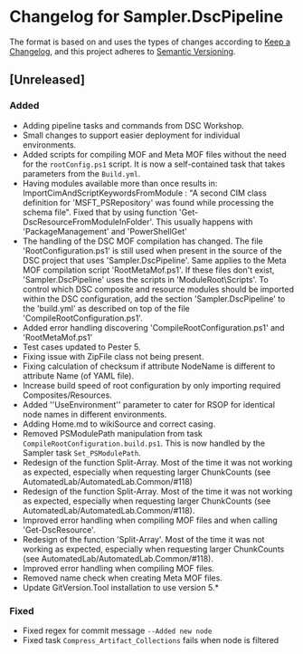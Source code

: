 # Changelog for Sampler.DscPipeline

The format is based on and uses the types of changes according to [Keep a Changelog](https://keepachangelog.com/en/1.0.0/),
and this project adheres to [Semantic Versioning](https://semver.org/spec/v2.0.0.html).

## [Unreleased]

### Added

- Adding pipeline tasks and commands from DSC Workshop.
- Small changes to support easier deployment for individual environments.
- Added scripts for compiling MOF and Meta MOF files without the need for the `rootConfig.ps1` script. It is now a self-contained task that takes parameters from the `Build.yml`.
- Having modules available more than once results in: ImportCimAndScriptKeywordsFromModule : "A second CIM class definition
  for 'MSFT_PSRepository' was found while processing the schema file". Fixed that by using function 'Get-DscResourceFromModuleInFolder'.
  This usually happens with 'PackageManagement' and 'PowerShellGet'
- The handling of the DSC MOF compilation has changed. The file 'RootConfiguration.ps1' is still used when present in the source of
  the DSC project that uses 'Sampler.DscPipeline'. Same applies to the Meta MOF compilation script 'RootMetaMof.ps1'. If these
  files don't exist, 'Sampler.DscPipeline' uses the scripts in 'ModuleRoot\Scripts'. To control which DSC composite and resource modules should be imported within the DSC configuration, add the section 'Sampler.DscPipeline' to the 'build.yml' as described
  on top of the file 'CompileRootConfiguration.ps1'.
- Added error handling discovering 'CompileRootConfiguration.ps1' and 'RootMetaMof.ps1'
- Test cases updated to Pester 5.
- Fixing issue with ZipFile class not being present.
- Fixing calculation of checksum if attribute NodeName is different to attribute Name (of YAML file).
- Increase build speed of root configuration by only importing required Composites/Resources.
- Added ''UseEnvironment'' parameter to cater for RSOP for identical node names in different environments.
- Adding Home.md to wikiSource and correct casing.
- Removed PSModulePath manipulation from task `CompileRootConfiguration.build.ps1`. This is now handled by the Sampler task `Set_PSModulePath`.
- Redesign of the function Split-Array. Most of the time it was not working as expected, especially when requesting larger ChunkCounts (see AutomatedLab/AutomatedLab.Common/#118)
- Redesign of the function Split-Array. Most of the time it was not working as expected, especially when requesting larger ChunkCounts (see AutomatedLab/AutomatedLab.Common/#118).
- Improved error handling when compiling MOF files and when calling 'Get-DscResource'.
- Redesign of the function 'Split-Array'. Most of the time it was not working as expected, especially when requesting larger ChunkCounts (see AutomatedLab/AutomatedLab.Common/#118).
- Improved error handling when compiling MOF files.
- Removed name check when creating Meta MOF files.
- Update GitVersion.Tool installation to use version 5.*

### Fixed

- Fixed regex for commit message `--Added new node`
- Fixed task `Compress_Artifact_Collections` fails when node is filtered
